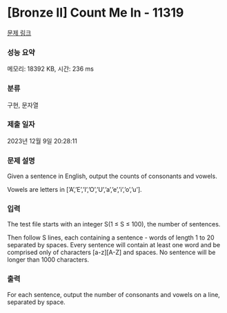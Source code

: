 # [Bronze II] Count Me In - 11319 

[문제 링크](https://www.acmicpc.net/problem/11319) 

### 성능 요약

메모리: 18392 KB, 시간: 236 ms

### 분류

구현, 문자열

### 제출 일자

2023년 12월 9일 20:28:11

### 문제 설명

<p>Given a sentence in English, output the counts of consonants and vowels.</p>

<p>Vowels are letters in [’A’,’E’,’I’,’O’,’U’,’a’,’e’,’i’,’o’,’u’].</p>

### 입력 

 <p>The test file starts with an integer S(1 ≤ S ≤ 100), the number of sentences.</p>

<p>Then follow S lines, each containing a sentence - words of length 1 to 20 separated by spaces. Every sentence will contain at least one word and be comprised only of characters [a-z][A-Z] and spaces. No sentence will be longer than 1000 characters.</p>

### 출력 

 <p>For each sentence, output the number of consonants and vowels on a line, separated by space.</p>

